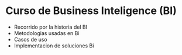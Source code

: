 # Curso de Business Inteligence (BI)

- Recorrido por la historia del BI
- Metodologias usadas en Bi
- Casos de uso
- Implementacion de soluciones Bi
